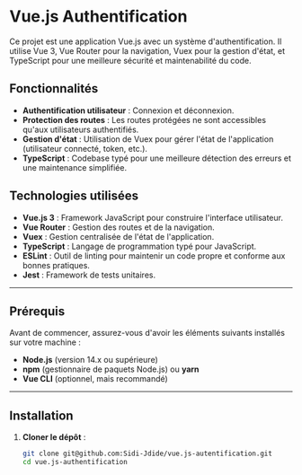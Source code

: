 # Vue.js Authentification

Ce projet est une application Vue.js avec un système d'authentification. Il utilise Vue 3, Vue Router pour la navigation, Vuex pour la gestion d'état, et TypeScript pour une meilleure sécurité et maintenabilité du code.

## Fonctionnalités

- **Authentification utilisateur** : Connexion et déconnexion.
- **Protection des routes** : Les routes protégées ne sont accessibles qu'aux utilisateurs authentifiés.
- **Gestion d'état** : Utilisation de Vuex pour gérer l'état de l'application (utilisateur connecté, token, etc.).
- **TypeScript** : Codebase typé pour une meilleure détection des erreurs et une maintenance simplifiée.

## Technologies utilisées

- **Vue.js 3** : Framework JavaScript pour construire l'interface utilisateur.
- **Vue Router** : Gestion des routes et de la navigation.
- **Vuex** : Gestion centralisée de l'état de l'application.
- **TypeScript** : Langage de programmation typé pour JavaScript.
- **ESLint** : Outil de linting pour maintenir un code propre et conforme aux bonnes pratiques.
- **Jest** : Framework de tests unitaires.

---

## Prérequis

Avant de commencer, assurez-vous d'avoir les éléments suivants installés sur votre machine :

- **Node.js** (version 14.x ou supérieure)
- **npm** (gestionnaire de paquets Node.js) ou **yarn**
- **Vue CLI** (optionnel, mais recommandé)

---

## Installation

1. **Cloner le dépôt** :
   ```bash
   git clone git@github.com:Sidi-Jdide/vue.js-autentification.git
   cd vue.js-authentification
